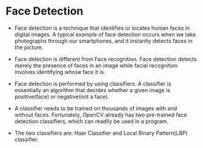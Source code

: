 # Face Detection

* Face detection is a technique that identifies or locates human faces in digital images. A typical example of face detection occurs when we take photographs through our smartphones, and it instantly detects faces in the picture.
* Face detection is different from Face recognition. Face detection detects merely the presence of faces in an image while facial recognition involves identifying whose face it is.

* Face detection is performed by using classifiers. A classifier is essentially an algorithm that decides whether a given image is positive(face) or negative(not a face).
* A classifier needs to be trained on thousands of images with and without faces. Fortunately, OpenCV already has two pre-trained face detection classifiers, which can readily be used in a program.
* The two classifiers are: Haar Classifier and Local Binary Pattern(LBP) classifier. 
